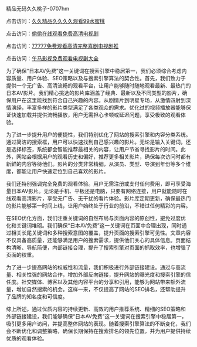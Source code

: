 精品无码久久桃子-0707hm


点击访问：<a href="https://bsdf-5f5.pages.dev/">久久精品久久久久观看99水蜜桃</a>

点击访问：<a href="https://cfad.pages.dev/">偷偷在线观看免费高清电视剧</a>

点击访问：<a href="https://gfd-5xg.pages.dev/">77777免费观看高清完整喜剧电视剧推</a>

点击访问：<a href="https://fdhf-454.pages.dev/">午马影视免费观看电视剧大全</a>


为了确保“日本AV免费”这一关键词在搜索引擎中稳居第一，我们必须综合考虑内容质量、用户体验、SEO策略以及与搜索引擎算法的契合性。首先，我们致力于提供一个无广告、高清流畅的观看平台，让用户能够随时随地观看最新、最热门的日本AV影片。我们精心挑选的影片库涵盖了经典、最新以及不同类型的影片，确保用户在这里能找到符合自己兴趣的内容。从剧情片到明星专场，从激情四射到深情演绎，丰富多样的影片类型满足了各类观众的需求。优化过的视频播放器能够保证快速加载并提供流畅播放，用户无需担心卡顿或延迟问题，享受极致的观看体验。

为了进一步提升用户的便捷性，我们特别优化了网站的搜索引擎和内容分类系统。通过简洁的搜索框，用户可以快速找到自己感兴趣的影片。无论是输入关键词，还是选择标签，系统都会智能推荐最相关的内容，让用户节省寻找影片的时间。此外，网站会根据用户的观看历史和偏好，推荐更多相关影片，确保每次访问时都有新鲜的内容等待他们。影片的分类非常精细，从演员、类型、导演到年份等多个维度，都能让用户快速定位到自己喜欢的影片。

我们还特别强调完全免费的观看体验。用户无需注册或支付任何费用，即可享受海量日本AV影片。无论是手机、平板还是电脑，只要有网络连接，用户就能随时在线观看高清影片，享受无广告、无干扰的看片体验。影片库定期更新，确保最热门的影片能够第一时间上线，让用户始终处于行业的前沿，不错过任何精彩的内容。

在SEO优化方面，我们注重关键词的自然布局与页面内容的原创性，避免过度优化和关键词堆砌。我们确保“日本AV免费”这一关键词在页面中合理出现，同时通过相关长尾关键词和多种搜索意图的覆盖，提升页面的搜索引擎可见性。文章内容不仅具备高质量，还能够满足用户的搜索需求，提供他们关心的具体信息。页面结构清晰、导航简便，内部链接合理，提升了搜索引擎对页面的抓取效率，也增强了页面的权重。

为了进一步提高网站的权威性和流量，我们积极进行外部链接建设。通过与高流量、相关性强的网站合作，增加外部反向链接，提升网站的曝光度和搜索引擎的信任度。社交媒体、博客以及其他内容平台的分享和引用，能够为网站带来额外流量，增加自然搜索的机会。这样一来，不仅提高了网站的SEO排名，还帮助提升了品牌的知名度和可信度。

综上所述，通过优质内容的持续更新、高效的用户推荐系统、精细的SEO策略和外部链接建设，我们能够确保“日本AV免费”这一关键词在搜索引擎中稳居第一，吸引更多用户访问，并提高整体网站的表现。随着搜索引擎算法的不断变化，我们会不断优化和调整策略，确保长期保持在搜索排名的领先位置，并为用户提供持续优质的观看体验。



<span style="display:none;">[Canonical link]( ）</span>
